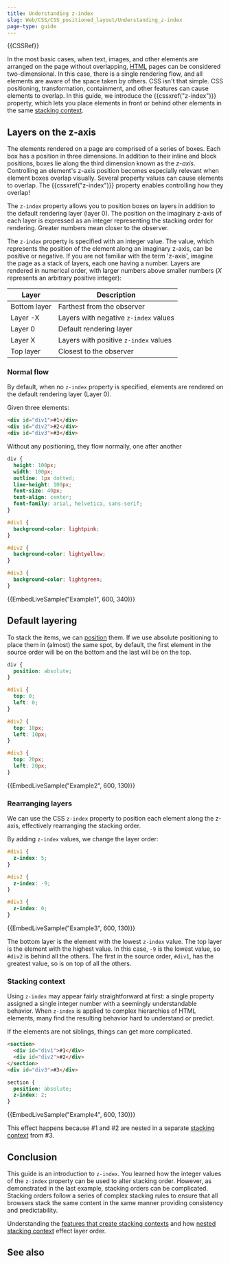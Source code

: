 ```yaml
---
title: Understanding z-index
slug: Web/CSS/CSS_positioned_layout/Understanding_z-index
page-type: guide
---
```


{{CSSRef}}

In the most basic cases, when text, images, and other elements are arranged on the page without overlapping, [HTML](/en-US/docs/Web/HTML) pages can be considered two-dimensional. In this case, there is a single rendering flow, and all elements are aware of the space taken by others. CSS isn't that simple. CSS positioning, transformation, containment, and other features can cause elements to overlap. In this guide, we introduce the {{cssxref("z-index")}} property, which lets you place elements in front or behind other elements in the same [stacking context](/en-US/docs/Web/CSS/CSS_positioned_layout/Stacking_context).

## Layers on the z-axis

The elements rendered on a page are comprised of a series of boxes. Each box has a position in three dimensions. In addition to their inline and block positions, boxes lie along the third dimension known as the _z-axis_. Controlling an element's z-axis position becomes especially relevant when element boxes overlap visually. Several property values can cause elements to overlap. The {{cssxref("z-index")}} property enables controlling how they overlap!

The `z-index` property allows you to position boxes on layers in addition to the default rendering layer (layer 0). The position on the imaginary z-axis of each layer is expressed as an integer representing the stacking order for rendering. Greater numbers mean closer to the observer.

The `z-index` property is specified with an integer value. The value, which represents the position of the element along an imaginary z-axis, can be positive or negative. If you are not familiar with the term 'z-axis', imagine the page as a stack of layers, each one having a number. Layers are rendered in numerical order, with larger numbers above smaller numbers (_X_ represents an arbitrary positive integer):

| Layer        | Description                           |
| ------------ | ------------------------------------- |
| Bottom layer | Farthest from the observer            |
| Layer -X     | Layers with negative `z-index` values |
| Layer 0      | Default rendering layer               |
| Layer X      | Layers with positive `z-index` values |
| Top layer    | Closest to the observer               |

### Normal flow

By default, when no `z-index` property is specified, elements are rendered on the default rendering layer (Layer 0).

Given three elements:

```html live-sample___example1 live-sample___example2 live-sample___example3
<div id="div1">#1</div>
<div id="div2">#2</div>
<div id="div3">#3</div>
```

Without any positioning, they flow normally, one after another

```css live-sample___example1 live-sample___example2 live-sample___example3 live-sample___example4
div {
  height: 100px;
  width: 100px;
  outline: 1px dotted;
  line-height: 100px;
  font-size: 40px;
  text-align: center;
  font-family: arial, helvetica, sans-serif;
}

#div1 {
  background-color: lightpink;
}

#div2 {
  background-color: lightyellow;
}

#div3 {
  background-color: lightgreen;
}
```

{{EmbedLiveSample("Example1", 600, 340)}}

## Default layering

To stack the items, we can [position](/en-US/docs/Web/CSS/position#types_of_positioning) them.
If we use absolute positioning to place them in (almost) the same spot, by default, the first element in the source order will be on the bottom and the last will be on the top.

```css live-sample___example2 live-sample___example3 live-sample___example4
div {
  position: absolute;
}

#div1 {
  top: 0;
  left: 0;
}

#div2 {
  top: 10px;
  left: 10px;
}

#div3 {
  top: 20px;
  left: 20px;
}
```

{{EmbedLiveSample("Example2", 600, 130)}}

### Rearranging layers

We can use the CSS `z-index` property to position each element along the z-axis, effectively rearranging the stacking order.

By adding `z-index` values, we change the layer order:

```css live-sample___example3 live-sample___example4
#div1 {
  z-index: 5;
}

#div2 {
  z-index: -9;
}

#div3 {
  z-index: 0;
}
```

{{EmbedLiveSample("Example3", 600, 130)}}

The bottom layer is the element with the lowest `z-index` value. The top layer is the element with the highest value. In this case, `-9` is the lowest value, so `#div2` is behind all the others. The first in the source order, `#div1`, has the greatest value, so is on top of all the others.

### Stacking context

Using `z-index` may appear fairly straightforward at first: a single property assigned a single integer number with a seemingly understandable behavior. When `z-index` is applied to complex hierarchies of HTML elements, many find the resulting behavior hard to understand or predict.

If the elements are not siblings, things can get more complicated.

```html live-sample___example4
<section>
  <div id="div1">#1</div>
  <div id="div2">#2</div>
</section>
<div id="div3">#3</div>
```

```css live-sample___example4
section {
  position: absolute;
  z-index: 2;
}
```

{{EmbedLiveSample("Example4", 600, 130)}}

This effect happens because #1 and #2 are nested in a separate [stacking context](/en-US/docs/Web/CSS/CSS_positioned_layout/Stacking_context) from #3.

## Conclusion

This guide is an introduction to `z-index`. You learned how the integer values of the `z-index` property can be used to alter stacking order. However, as demonstrated in the last example, stacking orders can be complicated. Stacking orders follow a series of complex stacking rules to ensure that all browsers stack the same content in the same manner providing consistency and predictability.

Understanding the [features that create stacking contexts](/en-US/docs/Web/CSS/CSS_positioned_layout/Stacking_context#features_creating_stacking_contexts) and how [nested stacking context](/en-US/docs/Web/CSS/CSS_positioned_layout/Stacking_context#nested_stacking_contexts) effect layer order.

## See also
